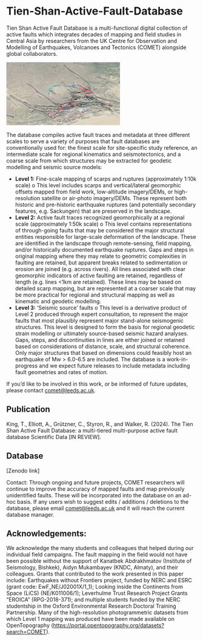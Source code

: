 # Tien-Shan-Active-Fault-Database
Tien Shan Active Fault Database is a multi-functional digital collection of active faults which integrates decades of mapping and field studies in Central Asia by researchers from the UK Centre for Observation and Modelling of Earthquakes, Volcanoes and Tectonics (COMET) alongside global collaborators. 

<img src="preview_image.PNG" alt="Tien-Shan-Active-Fault-Database" width="300" />

The database compiles active fault traces and metadata at three different scales to serve a variety of purposes that fault databases are conventionally used for: the finest scale for site-specific study reference, an intermediate scale for regional kinematics and seismotectonics, and a coarse scale from which structures may be extracted for geodetic modelling and seismic source models: 
* **Level 1:** Fine-scale mapping of scarps and ruptures (approximately 1:10k scale) 
o	This level includes scarps and vertical/lateral geomorphic offsets mapped from field work, low-altitude imagery/DEMs, or high-resolution satellite or air-photo imagery/DEMs. These represent both historic and pre-historic earthquake ruptures (and potentially secondary features, e.g. Sackungen) that are preserved in the landscape. 
* **Level 2:** Active fault traces recognized geomorphically at a regional scale (approximately 1:50k scale)
o	This level contains representations of through-going faults that may be considered the major structural entities responsible for large-scale deformation of the landscape. These are identified in the landscape through remote-sensing, field mapping, and/or historically documented earthquake ruptures. Gaps and steps in original mapping where they may relate to geometric complexities in faulting are retained, but apparent breaks related to sedimentation or erosion are joined (e.g. across rivers). All lines associated with clear geomorphic indicators of active faulting are retained, regardless of length (e.g. lines <1km are retained). These lines may be based on detailed scarp mapping, but are represented at a coarser scale that may be more practical for regional and structural mapping as well as kinematic and geodetic modelling.
* **Level 3:** ‘Seismic source’ faults
o	This level is a derivative product of Level 2 produced through expert consultation, to represent the major faults that most plausibly represent major stand-alone seismogenic structures. This level is designed to form the basis for regional geodetic strain modelling or ultimately source-based seismic hazard analyses. Gaps, steps, and discontinuities in lines are either joined or retained based on considerations of distance, scale, and structural coherence. Only major structures that based on dimensions could feasibly host an earthquake of Mw > 6.0-6.5 are included. The database is a work-in-progress and we expect future releases to include metadata including fault geometries and rates of motion.

If you’d like to be involved in this work, or be informed of future updates, please contact comet@leeds.ac.uk. 
## Publication
King, T., Elliott, A., Grützner, C., Styron, R., and Walker, R. (2024). The Tien Shan Active Fault Database: a multi-tiered multi-purpose active fault database Scientific Data [IN REVIEW].
## Database
[Zenodo link]

Contact: Through ongoing and future projects, COMET researchers will continue to improve the accuracy of mapped faults and map previously unidentified faults. These will be incorporated into the database on an ad-hoc basis. If any users wish to suggest edits / additions / deletions to the database, please email comet@leeds.ac.uk and it will reach the current database manager. 
## Acknowledgements:
We acknowledge the many students and colleagues that helped during our individual field campaigns. The fault mapping in the field would not have been possible without the support of Kanatbek Abdrakhmatov (Institute of Seismology, Bishkek), Aidyn Mukambayev (KNDC, Almaty), and their colleagues.
Grants that contributed to the work presented in this paper include: Earthquakes without Frontiers project, funded by NERC and ESRC (grant code: EwF_NE/J02001X/1_1); Looking inside the Continents from Space (LiCS) (NE/K011006/1); Leverhulme Trust Research Project Grants “EROICA” (RPG-2018-371); and multiple students funded by the NERC studentship in the Oxford Environmental Research Doctoral Training Partnership. 
Many of the high-resolution photogrammetric datasets from which Level 1 mapping was produced have been made available on OpenTopography (https://portal.opentopography.org/datasets?search=COMET).
